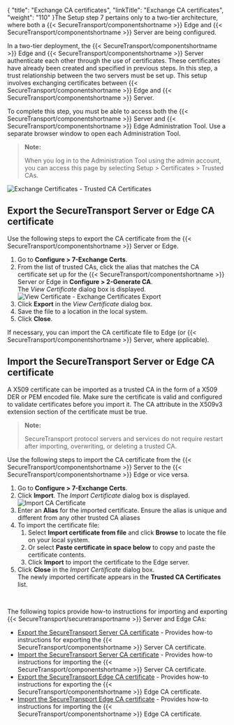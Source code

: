 {
    "title": "Exchange CA certificates",
    "linkTitle": "Exchange CA certificates",
    "weight": "110"
}The Setup step 7 pertains only to a two-tier architecture, where both a {{< SecureTransport/componentshortname  >}} Edge and {{< SecureTransport/componentshortname  >}} Server are being configured.

In a two-tier deployment, the {{< SecureTransport/componentshortname  >}} Edge and {{< SecureTransport/componentshortname  >}} Server authenticate each other through the use of certificates. These certificates have already been created and specified in previous steps. In this step, a trust relationship between the two servers must be set up. This setup involves exchanging certificates between {{< SecureTransport/componentshortname  >}} Edge and {{< SecureTransport/componentshortname  >}} Server.

To complete this step, you must be able to access both the {{< SecureTransport/componentshortname  >}} Server and {{< SecureTransport/componentshortname  >}} Edge Administration Tool. Use a separate browser window to open each Administration Tool.

> **Note:**
>
> When you log in to the Administration Tool using the admin account, you can access this page by selecting Setup &gt; Certificates &gt; Trusted CAs.

<img src="/Images/SecureTransport/exchange_certificates.png" class="maxWidth" alt="Exchange Certificates - Trusted CA Certificates" />

## Export the SecureTransport Server or Edge CA certificate

Use the following steps to export the CA certificate from the {{< SecureTransport/componentshortname  >}} Server or Edge.

1.  Go to **Configure > 7-Exchange Certs**.
2.  From the list of trusted CAs, click the alias that matches the CA certificate set up for the {{< SecureTransport/componentshortname >}} Server or Edge in **Configure > 2-Generate CA**.  
    The *View Certificate* dialog box is displayed.  
    <img src="/Images/SecureTransport/view_certificate.png" class="mediumWidth" alt="View Certificate - Exchange Certificates Export" />
3.  Click **Export** in the *View Certificate* dialog box.
4.  Save the file to a location in the local system.
5.  Click **Close**.

If necessary, you can import the CA certificate file to Edge (or {{< SecureTransport/componentshortname  >}} Server, where applicable).

## Import the SecureTransport Server or Edge CA certificate

A X509 certificate can be imported as a trusted CA in the form of a X509 DER or PEM encoded file. Make sure the certificate is valid and configured to validate certificates before you import it. The CA attribute in the X509v3 extension section of the certificate must be true.

> **Note:**
>
> SecureTransport protocol servers and services do not require restart after importing, overwriting, or deleting a trusted CA.

Use the following steps to import the CA certificate from the {{< SecureTransport/componentshortname  >}} Server to the {{< SecureTransport/componentshortname  >}} Edge or vice versa.

1.  Go to **Configure > 7-Exchange Certs**.
2.  Click **Import**. The *Import Certificate* dialog box is displayed.  
    <img src="/Images/SecureTransport/importCAcertificate.png" class="mediumWidth" alt="Import CA Certificate" />
3.  Enter an **Alias** for the imported certificate. Ensure the alias is unique and different from any other trusted CA aliases
4.  To import the certificate file:
    1.  Select **Import certificate from file** and click **Browse** to locate the file on your local system.
    2.  Or select **Paste certificate in space below** to copy and paste the certificate contents.
    3.  Click **Import** to import the certificate to the Edge server.
5.  Click **Close** in the *Import Certificate* dialog box.  
    The newly imported certificate appears in the **Trusted CA Certificates** list.

 

The following topics provide how-to instructions for importing and exporting {{< SecureTransport/securetransportname  >}} Server and Edge CAs:

-   <a href="" class="MCXref xref">Export the SecureTransport Server CA certificate</a> - Provides how-to instructions for exporting the {{< SecureTransport/componentshortname >}} Server CA certificate.
-   <a href="" class="MCXref xref">Import the SecureTransport Server CA certificate</a> - Provides how-to instructions for importing the {{< SecureTransport/componentshortname >}} Server CA certificate.
-   <a href="" class="MCXref xref">Export the SecureTransport Edge CA certificate</a> - Provides how-to instructions for exporting the {{< SecureTransport/componentshortname >}} Edge CA certificate.
-   <a href="" class="MCXref xref">Import the SecureTransport Edge CA certificate</a> - Provides how-to instructions for importing the {{< SecureTransport/componentshortname >}} Edge CA certificate.
